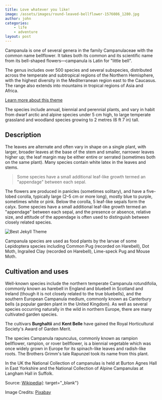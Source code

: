```yaml
---
title: Love whatever you like!
image: /assets/images/round-leaved-bellflower-1576086_1280.jpg
author: john
categories: 
    - life
    - adventure
layout: post
---
```


Campanula is one of several genera in the family Campanulaceae with the common name bellflower. It takes both its common and its scientific name from its bell-shaped flowers—campanula is Latin for "little bell".


The genus includes over 500 species and several subspecies, distributed across the temperate and subtropical regions of the Northern Hemisphere, with the highest diversity in the Mediterranean region east to the Caucasus. The range also extends into mountains in tropical regions of Asia and Africa.

[Learn more about this theme]({{site.baseurl}}/about/)

The species include annual, biennial and perennial plants, and vary in habit from dwarf arctic and alpine species under 5 cm high, to large temperate grassland and woodland species growing to 2 metres (6 ft 7 in) tall.

## Description
The leaves are alternate and often vary in shape on a single plant, with larger, broader leaves at the base of the stem and smaller, narrower leaves higher up; the leaf margin may be either entire or serrated (sometimes both on the same plant). Many species contain white latex in the leaves and stems.

> Some species have a small additional leaf-like growth termed an "appendage" between each sepal.

The flowers are produced in panicles (sometimes solitary), and have a five-lobed corolla, typically large (2–5 cm or more long), mostly blue to purple, sometimes white or pink. Below the corolla, 5 leaf-like sepals form the calyx. Some species have a small additional leaf-like growth termed an "appendage" between each sepal, and the presence or absence, relative size, and attitude of the appendage is often used to distinguish between closely related species.

![Best Jekyll Theme]({{site.baseurl}}/assets/images/800px-Campanula_flower_parts_text.jpg)


Campanula species are used as food plants by the larvae of some Lepidoptera species including Common Pug (recorded on Harebell), Dot Moth, Ingrailed Clay (recorded on Harebell), Lime-speck Pug and Mouse Moth.

## Cultivation and uses
Well-known species include the northern temperate Campanula rotundifolia, commonly known as harebell in England and bluebell in Scotland and Ireland (though it is not closely related to the true bluebells), and the southern European Campanula medium, commonly known as Canterbury bells (a popular garden plant in the United Kingdom). As well as several species occurring naturally in the wild in northern Europe, there are many cultivated garden species.

The cultivars **Burghaltii** and **Kent Belle** have gained the Royal Horticultural Society's Award of Garden Merit.

The species Campanula rapunculus, commonly known as rampion bellflower, rampion, or rover bellflower, is a biennial vegetable which was once widely grown in Europe for its spinach-like leaves and radish-like roots. The Brothers Grimm's tale Rapunzel took its name from this plant.

In the UK the National Collection of campanulas is held at Burton Agnes Hall in East Yorkshire and the National Collection of Alpine Campanulas at Langham Hall in Suffolk.

Source: [Wikipedia](https://en.wikipedia.org/wiki/Campanula){: target="_blank"}

Image Credits: [Pixabay](https://pixabay.com)